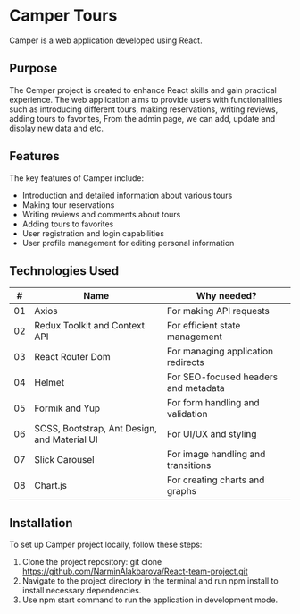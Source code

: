 # Camper Tours

Camper is a web application developed using React.

## Purpose

The Cemper project is created to enhance React skills and gain practical experience. The web application aims to provide users with functionalities such as introducing different tours, making reservations, writing reviews, adding tours to favorites, From the admin page, we can add, update and display new data and etc.

## Features

The key features of Camper include:
- Introduction and detailed information about various tours
- Making tour reservations
- Writing reviews and comments about tours
- Adding tours to favorites
- User registration and login capabilities
- User profile management for editing personal information

## Technologies Used

|  #  | Name                                          |     Why needed?                                       |
| :-: | ----------------------------------------------| ----------------------------------------------------- |
| 01  | Axios                                         | For making API requests                               |
| 02  | Redux Toolkit and Context API                 | For efficient state management                        |
| 03  | React Router Dom                              | For managing application redirects                    |
| 04  | Helmet                                        | For SEO-focused headers and metadata                  |
| 05  | Formik and Yup                                | For form handling and validation                      |
| 06  | SCSS, Bootstrap, Ant Design, and Material UI  | For UI/UX and styling                                 |
| 07  | Slick Carousel                                | For image handling and transitions                    |
| 08  | Chart.js                                      | For creating charts and graphs                        |


## Installation

To set up Camper project locally, follow these steps:
1. Clone the project repository: git clone https://github.com/NarminAlakbarova/React-team-project.git
2. Navigate to the project directory in the terminal and run npm install to install necessary dependencies.
3. Use npm start command to run the application in development mode.

